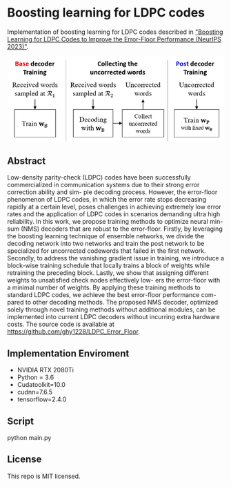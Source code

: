 # Boosting learning for LDPC codes

Implementation of boosting learning for LDPC codes described in ["Boosting Learning for LDPC Codes to Improve the Error-Floor Performance (NeurIPS 2023)"](https://arxiv.org/abs/2310.07194).

<p align="center">
<img src="BaseGraph/Block_Diagram.jpg" width="550px">
</p>

## Abstract

Low-density parity-check (LDPC) codes have been successfully commercialized
in communication systems due to their strong error correction ability and sim-
ple decoding process. However, the error-floor phenomenon of LDPC codes, in
which the error rate stops decreasing rapidly at a certain level, poses challenges in
achieving extremely low error rates and the application of LDPC codes in scenarios
demanding ultra high reliability. In this work, we propose training methods to
optimize neural min-sum (NMS) decoders that are robust to the error-floor. Firstly, 
by leveraging the boosting learning technique of ensemble networks, we divide the
decoding network into two networks and train the post network to be specialized
for uncorrected codewords that failed in the first network. Secondly, to address the
vanishing gradient issue in training, we introduce a block-wise training schedule
that locally trains a block of weights while retraining the preceding block. Lastly,
we show that assigning different weights to unsatisfied check nodes effectively low-
ers the error-floor with a minimal number of weights. By applying these training
methods to standard LDPC codes, we achieve the best error-floor performance com-
pared to other decoding methods. The proposed NMS decoder, optimized solely 
through novel training methods without additional modules, can be implemented
into current LDPC decoders without incurring extra hardware costs. The source
code is available at https://github.com/ghy1228/LDPC_Error_Floor.

## Implementation Enviroment

- NVIDIA RTX 2080Ti  
- Python = 3.6  
- Cudatoolkit=10.0  
- cudnn=7.6.5  
- tensorflow=2.4.0  

## Script

python main.py

    
## License
This repo is MIT licensed.
